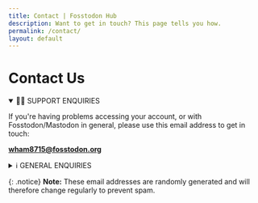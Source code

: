 ```yaml
---
title: Contact | Fosstodon Hub
description: Want to get in touch? This page tells you how.
permalink: /contact/
layout: default
---
```

# Contact Us

<details open>
  <summary>👩‍💻 SUPPORT ENQUIRIES</summary>
  <p>If you're having problems accessing your account, or with Fosstodon/Mastodon in general, please use this email address to get in touch:</p>

  <p><b><a href="mailto:wham8715@fosstodon.org">wham8715@fosstodon.org</a></b></p>
</details>

<details>
  <summary>ℹ️ GENERAL ENQUIRIES</summary>
  <p>For more general enquiries about Fosstodon, such as Press requests or anything that wouldn't be covered by a support enquiry, please use this email:</p>

  <p><b><a href="mailto:diligent3129@fosstodon.org">diligent3129@fosstodon.org</a></b></p>
</details>

{: .notice}
**Note:** These email addresses are randomly generated and will therefore change regularly to prevent spam.
